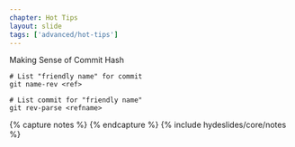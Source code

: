 ```yaml
---
chapter: Hot Tips
layout: slide
tags: ['advanced/hot-tips']
---
```


Making Sense of Commit Hash

	# List "friendly name" for commit
	git name-rev <ref>
	
	# List commit for "friendly name"
	git rev-parse <refname>


{% capture notes %}
{% endcapture %}
{% include hydeslides/core/notes %}

